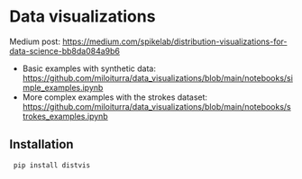 # Data visualizations

Medium post: https://medium.com/spikelab/distribution-visualizations-for-data-science-bb8da084a9b6

- Basic examples with synthetic data: https://github.com/miloiturra/data_visualizations/blob/main/notebooks/simple_examples.ipynb
- More complex examples with the strokes dataset: https://github.com/miloiturra/data_visualizations/blob/main/notebooks/strokes_examples.ipynb


## Installation

``` pip install distvis```

